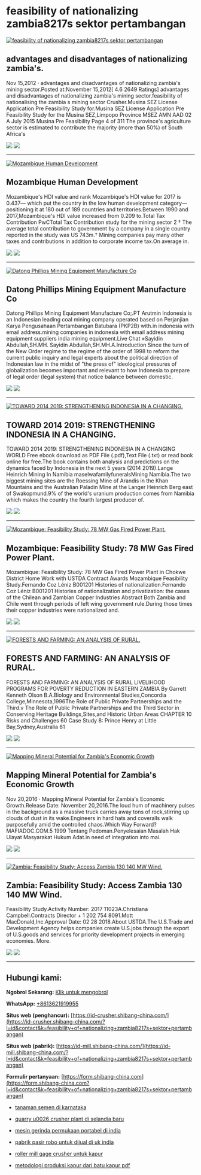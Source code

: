 # feasibility of nationalizing zambia8217s sektor pertambangan

<a href="https://swt.shibang-china.com/?l=id&img&k=feasibility+of+nationalizing+zambia8217s+sektor+pertambangan" target="_blank">![feasibility of nationalizing zambia8217s sektor pertambangan](http://static.shibang-china.com/all-800x300/993.jpg)</a>

## advantages and disadvantages of nationalizing zambia's.
Nov 15,2012 · advantages and disadvantages of nationalizing zambia's mining sector.Posted at:November 15,2012[ 4.6 2649 Ratings] advantages and disadvantages of nationalizing zambia's mining sector.feasibility of nationalising the zambia s mining sector Crusher.Musina SEZ License Application Pre Feasibility Study for.Musina SEZ License Application Pre Feasibility Study for the Musina SEZ,Limpopo Province MSEZ AMN AAD 02 A July 2015 Musina Pre Feasibility Page 4 of 311 The province's agriculture sector is estimated to contribute the majority (more than 50%) of South Africa's


<a href="https://whatsapp.shibangsoft.com/WhatsApp.php" target="_blank" title="WhatsApp">![](http://static.shibang-china.com/icon/whatsapp.png)</a> <a href="https://swt.shibang-china.com/?l=id&icon&k=feasibility+of+nationalizing+zambia8217s+sektor+pertambangan" target="_blank">![](http://static.shibang-china.com/icon/chat-id.png)</a>

---

<a href="https://swt.shibang-china.com/?l=id&img&k=feasibility+of+nationalizing+zambia8217s+sektor+pertambangan" target="_blank">![Mozambique Human Development](http://static.shibang-china.com/all-800x300/888.jpg)</a>

## Mozambique Human Development
Mozambique's HDI value and rank Mozambique's HDI value for 2017 is 0.437— which put the country in the low human development category—positioning it at 180 out of 189 countries and territories.Between 1990 and 2017,Mozambique's HDI value increased from 0.209 to.Total Tax Contribution PwCTotal Tax Contribution study for the mining sector 2 † The average total contribution to government by a company in a single country reported in the study was US 743m.† Mining companies pay many other taxes and contributions in addition to corporate income tax.On average in.


<a href="https://whatsapp.shibangsoft.com/WhatsApp.php" target="_blank" title="WhatsApp">![](http://static.shibang-china.com/icon/whatsapp.png)</a> <a href="https://swt.shibang-china.com/?l=id&icon&k=feasibility+of+nationalizing+zambia8217s+sektor+pertambangan" target="_blank">![](http://static.shibang-china.com/icon/chat-id.png)</a>

---

<a href="https://swt.shibang-china.com/?l=id&img&k=feasibility+of+nationalizing+zambia8217s+sektor+pertambangan" target="_blank">![Datong Phillips Mining Equipment Manufacture Co](http://static.shibang-china.com/all-800x300/280.jpg)</a>

## Datong Phillips Mining Equipment Manufacture Co
Datong Phillips Mining Equipment Manufacture Co;.PT Arutmin Indonesia is an Indonesian leading coal mining company operated based on Perjanjian Karya Pengusahaan Pertambangan Batubara (PKP2B) with.in indonesia with email address.mining companies in indonesia with email address mining equipment suppliers india mining equipment.Live Chat »Sayidin Abdullah,SH.MH. Sayidin Abdullah,SH.MH.A.Introduction Since the turn of the New Order regime to the regime of the order of 1998 to reform the current public inquiry and legal experts about the political direction of Indonesian law in the midst of "the press of" ideological pressures of globalization becomes important and relevant to how Indonesia to prepare of legal order (legal system) that notice balance between domestic.


<a href="https://whatsapp.shibangsoft.com/WhatsApp.php" target="_blank" title="WhatsApp">![](http://static.shibang-china.com/icon/whatsapp.png)</a> <a href="https://swt.shibang-china.com/?l=id&icon&k=feasibility+of+nationalizing+zambia8217s+sektor+pertambangan" target="_blank">![](http://static.shibang-china.com/icon/chat-id.png)</a>

---

<a href="https://swt.shibang-china.com/?l=id&img&k=feasibility+of+nationalizing+zambia8217s+sektor+pertambangan" target="_blank">![TOWARD 2014 2019: STRENGTHENING INDONESIA IN A CHANGING.](http://static.shibang-china.com/all-800x300/813.jpg)</a>

## TOWARD 2014 2019: STRENGTHENING INDONESIA IN A CHANGING.
TOWARD 2014 2019: STRENGTHENING INDONESIA IN A CHANGING WORLD Free ebook download as PDF File (.pdf),Text File (.txt) or read book online for free.The book contains both analysis and predictions on the dynamics faced by Indonesia in the next 5 years (2014 2019).Lange Heinrich Mining In Namibia maselwafamilyfuneralsMining Namibia.The two biggest mining sites are the Roessing Mine of Arandis in the Khan Mountains and the Australian Paladin Mine at the Langer Heinrich Berg east of Swakopmund.9% of the world's uranium production comes from Namibia which makes the country the fourth largest producer of.


<a href="https://whatsapp.shibangsoft.com/WhatsApp.php" target="_blank" title="WhatsApp">![](http://static.shibang-china.com/icon/whatsapp.png)</a> <a href="https://swt.shibang-china.com/?l=id&icon&k=feasibility+of+nationalizing+zambia8217s+sektor+pertambangan" target="_blank">![](http://static.shibang-china.com/icon/chat-id.png)</a>

---

<a href="https://swt.shibang-china.com/?l=id&img&k=feasibility+of+nationalizing+zambia8217s+sektor+pertambangan" target="_blank">![Mozambique: Feasibility Study: 78 MW Gas Fired Power Plant.](http://static.shibang-china.com/all-800x300/772.jpg)</a>

## Mozambique: Feasibility Study: 78 MW Gas Fired Power Plant.
Mozambique: Feasibility Study: 78 MW Gas Fired Power Plant in Chokwe District Home Work with USTDA Contract Awards Mozambique Feasibility Study.Fernando Coz Léniz B001201 Histories of nationalization.Fernando Coz Léniz B001201 Histories of nationalization and privatization: the cases of the Chilean and Zambian Copper Industries Abstract Both Zambia and Chile went through periods of left wing government rule.During those times their copper industries were nationalized and.


<a href="https://whatsapp.shibangsoft.com/WhatsApp.php" target="_blank" title="WhatsApp">![](http://static.shibang-china.com/icon/whatsapp.png)</a> <a href="https://swt.shibang-china.com/?l=id&icon&k=feasibility+of+nationalizing+zambia8217s+sektor+pertambangan" target="_blank">![](http://static.shibang-china.com/icon/chat-id.png)</a>

---

<a href="https://swt.shibang-china.com/?l=id&img&k=feasibility+of+nationalizing+zambia8217s+sektor+pertambangan" target="_blank">![FORESTS AND FARMING: AN ANALYSIS OF RURAL.](http://static.shibang-china.com/all-800x300/182.jpg)</a>

## FORESTS AND FARMING: AN ANALYSIS OF RURAL.
FORESTS AND FARMING: AN ANALYSIS OF RURAL LIVELIHOOD PROGRAMS FOR POVERTY REDUCTION IN EASTERN ZAMBIA By Garrett Kenneth Olson B.A.Biology and Environmental Studies,Concordia College,Minnesota,1996The Role of Public Private Partnerships and the Third.v The Role of Public Private Partnerships and the Third Sector in Conserving Heritage Buildings,Sites,and Historic Urban Areas CHAPTER 10 Risks and Challenges 60 Case Study 8: Prince Henry at Little Bay,Sydney,Australia 61


<a href="https://whatsapp.shibangsoft.com/WhatsApp.php" target="_blank" title="WhatsApp">![](http://static.shibang-china.com/icon/whatsapp.png)</a> <a href="https://swt.shibang-china.com/?l=id&icon&k=feasibility+of+nationalizing+zambia8217s+sektor+pertambangan" target="_blank">![](http://static.shibang-china.com/icon/chat-id.png)</a>

---

<a href="https://swt.shibang-china.com/?l=id&img&k=feasibility+of+nationalizing+zambia8217s+sektor+pertambangan" target="_blank">![Mapping Mineral Potential for Zambia's Economic Growth](http://static.shibang-china.com/all-800x300/1159.jpg)</a>

## Mapping Mineral Potential for Zambia's Economic Growth
Nov 20,2016 · Mapping Mineral Potential for Zambia's Economic Growth.Release Date: November 20,2016.The loud hum of machinery pulses in the background as a massive truck carries away tons of rock,stirring up clouds of dust in its wake.Engineers in hard hats and coveralls walk purposefully amid the controlled chaos.Which Way Forward? MAFIADOC.COM.5 1999 Tentang Pedoman.Penyelesaian Masalah Hak Ulayat Masyarakat Hukum Adat.in need of integration into mai.


<a href="https://whatsapp.shibangsoft.com/WhatsApp.php" target="_blank" title="WhatsApp">![](http://static.shibang-china.com/icon/whatsapp.png)</a> <a href="https://swt.shibang-china.com/?l=id&icon&k=feasibility+of+nationalizing+zambia8217s+sektor+pertambangan" target="_blank">![](http://static.shibang-china.com/icon/chat-id.png)</a>

---

<a href="https://swt.shibang-china.com/?l=id&img&k=feasibility+of+nationalizing+zambia8217s+sektor+pertambangan" target="_blank">![Zambia: Feasibility Study: Access Zambia 130 140 MW Wind.](http://static.shibang-china.com/all-800x300/1448.jpg)</a>

## Zambia: Feasibility Study: Access Zambia 130 140 MW Wind.
Feasibility Study.Activity Number: 2017 11023A.Christiana Campbell.Contracts Director + 1 202 754 8091.Mott MacDonald,Inc.Approval Date: 02 28 2018.About USTDA.The U.S.Trade and Development Agency helps companies create U.S.jobs through the export of U.S.goods and services for priority development projects in emerging economies. More.

<a href="https://whatsapp.shibangsoft.com/WhatsApp.php" target="_blank" title="WhatsApp">![](http://static.shibang-china.com/icon/whatsapp.png)</a> <a href="https://swt.shibang-china.com/?l=id&icon&k=feasibility+of+nationalizing+zambia8217s+sektor+pertambangan" target="_blank">![](http://static.shibang-china.com/icon/chat-id.png)</a>

---
## Hubungi kami:

**Ngobrol Sekarang:** [Klik untuk mengobrol](https://swt.shibang-china.com?l=id&contact&k=feasibility+of+nationalizing+zambia8217s+sektor+pertambangan)

**WhatsApp:**  [+8613621919955](https://whatsapp.shibangsoft.com/WhatsApp.php)

**Situs web (penghancur):** [https://id-crusher.shibang-china.com/](https://id-crusher.shibang-china.com/?l=id&contact&k=feasibility+of+nationalizing+zambia8217s+sektor+pertambangan)

**Situs web (pabrik):** [https://id-mill.shibang-china.com/](https://id-mill.shibang-china.com/?l=id&contact&k=feasibility+of+nationalizing+zambia8217s+sektor+pertambangan)

**Formulir pertanyaan:** [https://form.shibang-china.com](https://form.shibang-china.com?l=id&contact&k=feasibility+of+nationalizing+zambia8217s+sektor+pertambangan)

* [tanaman semen di karnataka](../13/tanaman%20semen%20di%20karnataka.md)

* [quarry u0026 crusher plant di selandia baru](../13/quarry%20u0026%20crusher%20plant%20di%20selandia%20baru.md)

* [mesin gerinda permukaan portabel di india](../11/mesin%20gerinda%20permukaan%20portabel%20di%20india.md)

* [pabrik pasir robo untuk dijual di uk india](../13/pabrik%20pasir%20robo%20untuk%20dijual%20di%20uk%20india.md)

* [roller mill gage crusher untuk kapur](../14/roller%20mill%20gage%20crusher%20untuk%20kapur.md)

* [metodologi produksi kapur dari batu kapur pdf](../15/metodologi%20produksi%20kapur%20dari%20batu%20kapur%20pdf.md)